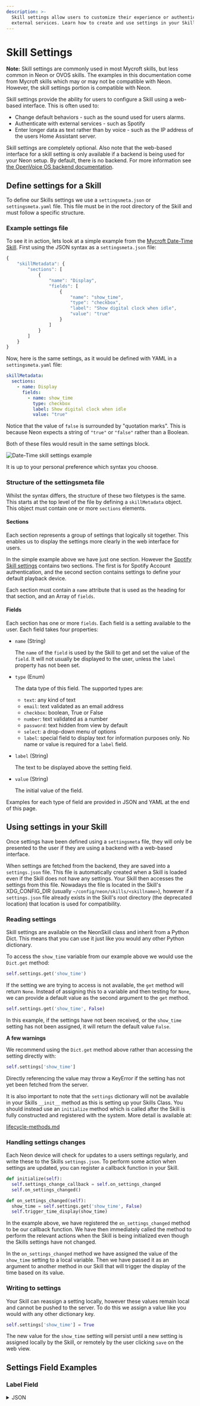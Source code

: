 ```yaml
---
description: >-
  Skill settings allow users to customize their experience or authenticate with
  external services. Learn how to create and use settings in your Skill.
---
```


# Skill Settings

**Note:** Skill settings are commonly used in most Mycroft skills, but less common in Neon or OVOS skills. The examples in this documentation come from Mycroft skills which may or may not be compatible with Neon. However, the skill settings portion is compatible with Neon.

Skill settings provide the ability for users to configure a Skill using a web-based interface. This is often used to:

- Change default behaviors - such as the sound used for users alarms.
- Authenticate with external services - such as Spotify
- Enter longer data as text rather than by voice - such as the IP address of the users Home Assistant server.

Skill settings are completely optional. Also note that the web-based interface for a skill setting is only available if a backend is being used for your Neon setup. By default, there is no backend. For more information see [the OpenVoice OS backend documentation](https://openvoiceos.github.io/community-docs/arch_backend/).

## Define settings for a Skill

To define our Skills settings we use a `settingsmeta.json` or `settingsmeta.yaml` file. This file must be in the root directory of the Skill and must follow a specific structure.

### Example settings file

To see it in action, lets look at a simple example from the [Mycroft Date-Time Skill](https://github.com/MycroftAI/skill-date-time). First using the JSON syntax as a `settingsmeta.json` file:

```javascript
{
    "skillMetadata": {
        "sections": [
            {
                "name": "Display",
                "fields": [
                    {
                        "name": "show_time",
                        "type": "checkbox",
                        "label": "Show digital clock when idle",
                        "value": "true"
                    }
                ]
            }
        ]
    }
}
```

Now, here is the same settings, as it would be defined with YAML in a `settingsmeta.yaml` file:

```yaml
skillMetadata:
  sections:
    - name: Display
      fields:
        - name: show_time
          type: checkbox
          label: Show digital clock when idle
          value: "true"
```

Notice that the value of `false` is surrounded by "quotation marks". This is because Neon expects a string of `"true"` or `"false"` rather than a Boolean.

Both of these files would result in the same settings block.

![Date-Time skill settings example](<../../../img/Date-Time-Settings (1).png>)

It is up to your personal preference which syntax you choose.

### Structure of the settingsmeta file

Whilst the syntax differs, the structure of these two filetypes is the same. This starts at the top level of the file by defining a `skillMetadata` object. This object must contain one or more `sections` elements.

#### Sections

Each section represents a group of settings that logically sit together. This enables us to display the settings more clearly in the web interface for users.

In the simple example above we have just one section. However the [Spotify Skill settings](https://github.com/forslund/spotify-skill/blob/19.08/settingsmeta.json) contains two sections. The first is for Spotify Account authentication, and the second section contains settings to define your default playback device.

Each section must contain a `name` attribute that is used as the heading for that section, and an Array of `fields`.

#### Fields

Each section has one or more `fields`. Each field is a setting available to the user. Each field takes four properties:

- `name` (String)

  The `name` of the `field` is used by the Skill to get and set the value of the `field`. It will not usually be displayed to the user, unless the `label` property has not been set.

- `type` (Enum)

  The data type of this field. The supported types are:

  - `text`: any kind of text
  - `email`: text validated as an email address
  - `checkbox`: boolean, True or False
  - `number`: text validated as a number
  - `password`: text hidden from view by default
  - `select`: a drop-down menu of options
  - `label`: special field to display text for information purposes only. No name or value is required for a `label` field.

- `label` (String)

  The text to be displayed above the setting field.

- `value` (String)

  The initial value of the field.

Examples for each type of field are provided in JSON and YAML at the end of this page.

## Using settings in your Skill

Once settings have been defined using a `settingsmeta` file, they will only be presented to the user if they are using a backend with a web-based interface.

When settings are fetched from the backend, they are saved into a `settings.json` file. This file is automatically created when a Skill is loaded even if the Skill does not have any settings. Your Skill then accesses the settings from this file. Nowadays the file is located in the Skill's XDG_CONFIG_DIR (usually `~/config/neon/skills/<skillname>`), however if a `settings.json` file already exists in the Skill's root directory (the deprecated location) that location is used for compatibility.

### Reading settings

Skill settings are available on the NeonSkill class and inherit from a Python Dict. This means that you can use it just like you would any other Python dictionary.

To access the `show_time` variable from our example above we would use the `Dict.get` method:

```python
self.settings.get('show_time')
```

If the setting we are trying to access is not available, the `get` method will return `None`. Instead of assigning this to a variable and then testing for `None`, we can provide a default value as the second argument to the `get` method.

```python
self.settings.get('show_time', False)
```

In this example, if the settings have not been received, or the `show_time` setting has not been assigned, it will return the default value `False`.

**A few warnings**

We recommend using the `Dict.get` method above rather than accessing the setting directly with:

```python
self.settings['show_time']
```

Directly referencing the value may throw a KeyError if the setting has not yet been fetched from the server.

It is also important to note that the `settings` dictionary will not be available in your Skills `__init__` method as this is setting up your Skills Class. You should instead use an `initialize` method which is called after the Skill is fully constructed and registered with the system. More detail is available at:

[lifecycle-methods.md](lifecycle-methods.md)

### Handling settings changes

Each Neon device will check for updates to a users settings regularly, and write these to the Skills `settings.json`. To perform some action when settings are updated, you can register a callback function in your Skill.

```python
def initialize(self):
  self.settings_change_callback = self.on_settings_changed
  self.on_settings_changed()

def on_settings_changed(self):
  show_time = self.settings.get('show_time', False)
  self.trigger_time_display(show_time)
```

In the example above, we have registered the `on_settings_changed` method to be our callback function. We have then immediately called the method to perform the relevant actions when the Skill is being initialized even though the Skills settings have not changed.

In the `on_settings_changed` method we have assigned the value of the `show_time` setting to a local variable. Then we have passed it as an argument to another method in our Skill that will trigger the display of the time based on its value.

### Writing to settings

Your Skill can reassign a setting locally, however these values remain local and cannot be pushed to the server. To do this we assign a value like you would with any other dictionary key.

```python
self.settings['show_time'] = True
```

The new value for the `show_time` setting will persist until a new setting is assigned locally by the Skill, or remotely by the user clicking `save` on the web view.

## Settings Field Examples

### Label Field

<details>
  <summary>JSON</summary>

```javascript
{
    "skillMetadata": {
        "sections": [
            {
                "name": "Label Field Example",
                "fields": [
                    {
                        "type": "label",
                        "label": "This is descriptive text."
                    }
                ]
            }
        ]
    }
}
```

</deatils>

<details>
  <summary>YAML</summary>

```yaml
skillMetadata:
  sections:
    - name: Label Field Example
      fields:
        - type: label
          label: This is descriptive text.
```

</deatils>

### Text Field

<details>
  <summary>JSON</summary>

```javascript
{
    "skillMetadata": {
        "sections": [
            {
                "name": "Text Field Example",
                "fields": [
                    {
                        "name": "my_string",
                        "type": "text",
                        "label": "Enter any text",
                        "value": ""
                    }
                ]
            }
        ]
    }
}
```

</details>

<details>
  <summary>YAML</summary>

```yaml
skillMetadata:
  sections:
    - name: Text Field Example
      fields:
        - name: my_string
          type: text
          label: Enter any text
          value:
```

</details>

### Email

<details>
  <summary>JSON</summary>

```javascript
{
    "skillMetadata": {
        "sections": [
            {
                "name": "Email Field Example",
                "fields": [
                    {
                        "name": "my_email_address",
                        "type": "email",
                        "label": "Enter your email address",
                        "value": ""
                    }
                ]
            }
        ]
    }
}
```

</deatils>

<details>
  <summary>YAML</summary>

```yaml
skillMetadata:
  sections:
    - name: Email Field Example
      fields:
        - name: my_email_address
          type: email
          label: Enter your email address
          value:
```

</deatils>

### Checkbox

<details>
  <summary>JSON</summary>

```javascript
{
    "skillMetadata": {
        "sections": [
            {
                "name": "Checkbox Field Example",
                "fields": [
                    {
                        "name": "my_boolean",
                        "type": "checkbox",
                        "label": "This is an example checkbox. It creates a Boolean value.",
                        "value": "false"
                    }
                ]
            }
        ]
    }
}
```

</deatils>

<details>
  <summary>YAML</summary>

```yaml
skillMetadata:
  sections:
    - name: Checkbox Field Example
      fields:
        - name: my_boolean
          type: checkbox
          label: This is an example checkbox. It creates a Boolean value.
          value: "false"
```

</deatils>

### Number

<details>
  <summary>JSON</summary>

```javascript
{
    "skillMetadata": {
        "sections": [
            {
                "name": "Number Field Example",
                "fields": [
                    {
                        "name": "my_number",
                        "type": "number",
                        "label": "Enter any number",
                        "value": "7"
                    }
                ]
            }
        ]
    }
}
```

</deatils>

<details>
  <summary>YAML</summary>

```yaml
skillMetadata:
  sections:
    - name: Number Field Example
      fields:
        - name: my_number
          type: number
          label: Enter any number
          value: 7
```

</deatils>

### Password

<details>
  <summary>JSON</summary>

```javascript
{
    "skillMetadata": {
        "sections": [
            {
                "name": "Password Field Example",
                "fields": [
                    {
                        "name": "my_password",
                        "type": "password",
                        "label": "Enter your password",
                        "value": ""
                    }
                ]
            }
        ]
    }
}
```

</deatils>

<details>
  <summary>YAML</summary>

```yaml
skillMetadata:
  sections:
    - name: Password Field Example
      fields:
        - name: my_password
          type: password
          label: Enter your password
          value:
```

</deatils>

### Select

<details>
  <summary>JSON</summary>

```javascript
{
    "skillMetadata": {
        "sections": [
            {
                "name": "Select Field Example",
                "fields": [
                    {
                      "name": "my_selected_option",
                      "type": "select",
                      "label": "Select an option",
                      "options": "Option 1|option_one;Option 2|option_two;Option 3|option_three",
                      "value": "option_one"
                    }
                ]
            }
        ]
    }
}
```

</deatils>

<details>
  <summary>YAML</summary>

```yaml
skillMetadata:
  sections:
    - name: Select Field Example
      fields:
        - name: my_selected_option
          type: select
          label: Select an option
          options: Option 1|option_one;Option 2|option_two;Option 3|option_three
          value: option_one
```

</deatils>
